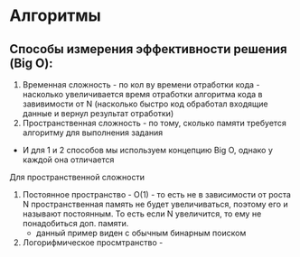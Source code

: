 # Алгоритмы
## Способы измерения эффективности решения (Big O):
1. Временная сложность - по кол ву времени отработки кода - 
насколько увеличивается время отработки алгоритма кода в завивимости от N
(насколько быстро код обработал входящие данные и вернул результат отработки)
2. Пространственная сложность - по тому, сколько памяти требуется алгоритму для выполнения задания

* И для 1 и 2 способов мы используем концепцию Big O, однако у каждой она отличается

Для пространственной сложности 
1. Постоянное пространство - O(1) - то есть не в зависимости от роста N пространственная память не будет увеличиваться, поэтому его и называют постоянным. То есть если N увеличится, то ему не понадобиться доп. памяти. 
    - данный пример виден с обычным бинарным поиском
2. Логорифмическое просмтранство - 
